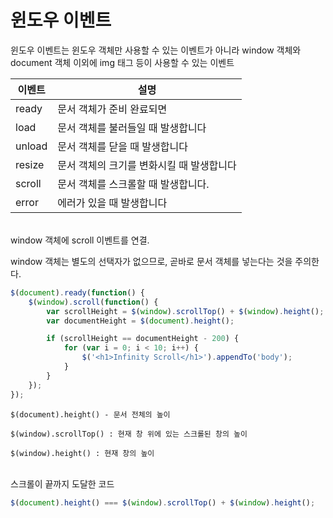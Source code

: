 # 윈도우 이벤트

윈도우 이벤트는 윈도우 객체만 사용할 수 있는 이벤트가 아니라 window 객체와 document 객체 이외에 img 태그 등이 사용할 수 있는 이벤트

| 이벤트 | 설명 |
|--|--|
| ready | 문서 객체가 준비 완료되면 |
| load | 문서 객체를 불러들일 때 발생합니다 |
| unload | 문서 객체를 닫을 때 발생합니다 |
| resize | 문서 객체의 크기를 변화시킬 때 발생합니다 |
| scroll | 문서 객체를 스크롤할 때 발생합니다. |
| error | 에러가 있을 때 발생합니다 |

<br>
window 객체에 scroll 이벤트를 연결.
<br>

window 객체는 별도의 선택자가 없으므로, 곧바로 문서 객체를 넣는다는 것을 주의한다.

```javascript
$(document).ready(function() {
	$(window).scroll(function() {
		var scrollHeight = $(window).scrollTop() + $(window).height();
		var documentHeight = $(document).height();

		if (scrollHeight == documentHeight - 200) {
			for (var i = 0; i < 10; i++) {
				$('<h1>Infinity Scroll</h1>').appendTo('body');
			}
		}
	});
});
```

```
$(document).height() - 문서 전체의 높이

$(window).scrollTop() : 현재 창 위에 있는 스크롤된 창의 높이

$(window).height() : 현재 창의 높이
```

<br>
스크롤이 끝까지 도달한 코드

```javascript
$(document).height() === $(window).scrollTop() + $(window).height();
```

